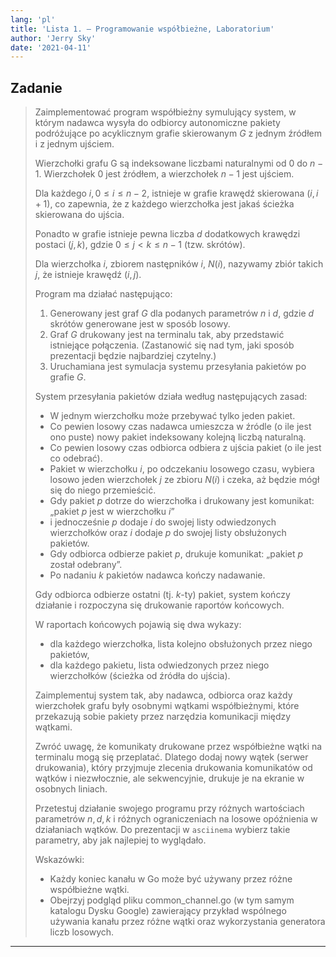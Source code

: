 ```yaml
---
lang: 'pl'
title: 'Lista 1. — Programowanie współbieżne, Laboratorium'
author: 'Jerry Sky'
date: '2021-04-11'
---
```


## Zadanie

> Zaimplementować program współbieżny symulujący system, w którym nadawca wysyła do odbiorcy autonomiczne pakiety podróżujące po acyklicznym grafie skierowanym $G$ z jednym źródłem i z jednym ujściem.
>
> Wierzchołki grafu G są indeksowane liczbami naturalnymi od $0$ do $n-1$.
> Wierzchołek $0$ jest źródłem, a wierzchołek $n-1$  jest ujściem.
>
> Dla każdego $i, 0 \le i \le n - 2$, istnieje w grafie krawędź skierowana $(i, i+1)$, co zapewnia, że z każdego wierzchołka jest jakaś ścieżka skierowana do ujścia.
>
> Ponadto w grafie istnieje pewna liczba $d$ dodatkowych krawędzi postaci $(j,k)$, gdzie $0 \le j < k \le n-1$ (tzw. skrótów).
>
> Dla wierzchołka $i$, zbiorem następników $i$, $N(i)$, nazywamy zbiór takich $j$, że istnieje krawędź $(i,j)$.
>
> Program ma działać następująco:
> 1. Generowany jest graf $G$ dla podanych parametrów $n$ i $d$, gdzie $d$ skrótów generowane jest w sposób losowy.
> 2. Graf $G$ drukowany jest na terminalu tak, aby przedstawić istniejące połączenia. (Zastanowić się nad tym, jaki sposób prezentacji będzie najbardziej czytelny.)
> 3. Uruchamiana jest symulacja systemu przesyłania pakietów po grafie $G$.
>
> System przesyłania pakietów działa według następujących zasad:
> - W jednym wierzchołku może przebywać tylko jeden pakiet.
> - Co pewien losowy czas nadawca umieszcza w źródle (o ile jest ono puste) nowy pakiet indeksowany kolejną liczbą naturalną.
> - Co pewien losowy czas odbiorca odbiera z ujścia pakiet (o ile jest co odebrać).
> - Pakiet w wierzchołku $i$, po odczekaniu losowego czasu, wybiera losowo jeden wierzchołek $j$ ze zbioru $N(i)$ i czeka, aż będzie mógł się do niego przemieścić.
> - Gdy pakiet $p$ dotrze do wierzchołka i drukowany jest komunikat: „pakiet $p$ jest w wierzchołku $i$”
> - i jednocześnie $p$ dodaje $i$ do swojej listy odwiedzonych wierzchołków oraz $i$ dodaje $p$ do swojej listy obsłużonych pakietów.
> - Gdy odbiorca odbierze pakiet $p$, drukuje komunikat: „pakiet $p$ został odebrany”.
> - Po nadaniu $k$ pakietów nadawca kończy nadawanie.
>
> Gdy odbiorca odbierze ostatni (tj. $k$-ty) pakiet, system kończy działanie i rozpoczyna się drukowanie raportów końcowych.
>
> W raportach końcowych pojawią się dwa wykazy:
> - dla każdego wierzchołka, lista kolejno obsłużonych przez niego pakietów,
> - dla każdego pakietu, lista odwiedzonych przez niego wierzchołków (ścieżka od źródła do ujścia).
>
> Zaimplementuj system tak, aby nadawca, odbiorca oraz każdy wierzchołek grafu były osobnymi wątkami współbieżnymi, które przekazują sobie pakiety przez narzędzia komunikacji między wątkami.
>
> Zwróć uwagę, że komunikaty drukowane przez współbieżne wątki na terminalu mogą się przeplatać. Dlatego dodaj nowy wątek (serwer drukowania), który przyjmuje zlecenia drukowania komunikatów od wątków i niezwłocznie, ale sekwencyjnie, drukuje je na ekranie w osobnych liniach.
>
> Przetestuj działanie swojego programu przy różnych wartościach parametrów $n, d, k$ i różnych ograniczeniach na losowe opóźnienia w działaniach wątków.
> Do prezentacji w `asciinema` wybierz takie parametry, aby jak najlepiej to wyglądało.
>
> Wskazówki:
> - Każdy koniec kanału w Go może być używany przez różne współbieżne wątki.
> - Obejrzyj podgląd pliku common_channel.go (w tym samym katalogu Dysku Google) zawierający przykład wspólnego używania kanału przez różne wątki oraz wykorzystania generatora liczb losowych.

---
